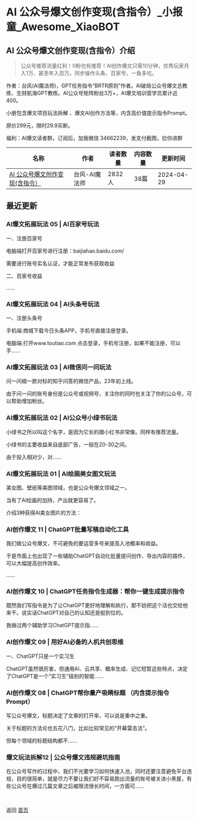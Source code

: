 # AI 公众号爆文创作变现(含指令）_小报童_Awesome_XiaoBOT

## AI 公众号爆文创作变现(含指令）介绍
> 公众号推荐流量红利！0粉也有推荐！AI创作爆文只需10分钟，优秀玩家月入1万、甚至年入百万。同步操作头条、百家号，一鱼多吃。    
    
作者：台风(AI魔法师)，GPT任务指令“BRTR原则”作者。AI破局公众号爆文总教练、生财航海GPT教练。AI公众号矩阵粉丝3万+，AI爆文培训营学员累计近400。    
    
小册包含爆文项目玩法拆解 、爆文AI创作方法等，内含高价值提示指令Prompt。    
    
原价299元，限时29.9买断。    
    
福利：AI爆文读者群，订阅后，加我微信 34662239，发支付截图，拉你进群  
  


|名称|作者|读者数量|内容数量|更新时间|
|---|---|---|---|---|
|[AI 公众号爆文创作变现(含指令）](https://xiaobot.net/p/baowen?refer=0b133df9-27dc-423b-8101-639049001c13)|台风-AI魔法师|2832人|38篇|2024-04-29|

## 最近更新
### AI爆文拓展玩法 05 | AI百家号玩法

一、注册百家号

电脑端打开百家号进行注册：baijiahao.baidu.com/

需要进行账号实名认证，才能正常发布获取收益

二、百家号收益

......

### AI爆文拓展玩法 04 | AI头条号玩法

一、注册头条号

手机端:商城下载今日头条APP，手机号直接注册登录。

电脑端:打开www.toutiao.com 点击登录，手机号注册，如果不能注册，可以手......

### AI爆文拓展玩法 03 | AI微信问一问玩法

问一问椒一款对标的知乎问答的微信产品，23年初上线。

由于问一问的账号身份是公众号或视频号，关注你的同时也关注了你的公众号，可以帮助增加粉丝。

### AI爆文拓展玩法 02 | AI公众号小绿书玩法

小绿书之所以叫这个名字，是因为它长的跟小红书非常像。同样有推荐流量。

小绿书的主要收益来自底部广告，一般在20-30之间。

由于投入相对少，对......

### AI爆文拓展玩法 01 | AI绘画美女图文玩法

美女图、壁纸等美图领域，也是公众号爆文领域之一。

当有了AI绘画的加持，产出就更容易了。

介绍3种获得AI美女图片的方法：

### AI创作爆文 11 | ChatGPT批量写稿自动化工具

我们做公众号爆文，不可避免的要运营多号来提高入池概率和收益。

于是市面上也出现了一些辅助ChatGPT自动化批量提问创作、导出内容的插件，可以大幅提高创作效率。

......

### AI创作爆文 10 | ChatGPT任务指令生成器：帮你一键生成提示指令

既然我们写指令是为了让ChatGPT更好地理解和执行，那不妨把这个活也交给他来干。说实话ChatGPT对自己的认知还是挺到位的。

我做过两个辅助学习ChatGPT提示指......

### AI创作爆文 09 | 用好AI必备的人机共创思维

一、ChatGPT只是一个实习生

ChatGPT虽然很厉害，但通用AI、云共享、概率生成、记忆短暂这些特点，决定了ChatGPT是一个“实习生”级别的智能......

### AI创作爆文 08 | ChatGPT帮你量产吸睛标题 （内含提示指令Prompt）

写公众号爆文，标题决定了文章的打开率，可以说是重中之重。

关于标题的方法论也五花八门，比如比较常见的“开幕雷击法”。

但每个领域的标题结构都不......

### 爆文玩法拆解12 | 公众号爆文违规避坑指南

在公众号写作的过程中，我们不光要学习如何快速入池，同时还要注意避免平台违规，目的很简单，就是尽力不要让我们好不容易跑出流量的账号被关进小黑屋，有些公众号在爆过几篇文章之后被限流很长时间，一方面可......


<a href="https://github.com/Reno9527/awesome-xiaobot" style="color: white; text-decoration: none;">awesome-xiaobot</a>

返回 [首页](../README.md)
